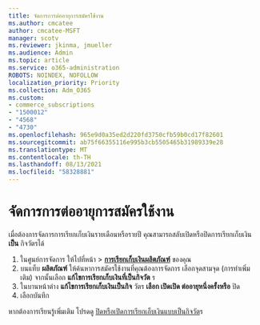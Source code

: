 ```yaml
---
title: จัดการการต่ออายุการสมัครใช้งาน
ms.author: cmcatee
author: cmcatee-MSFT
manager: scotv
ms.reviewer: jkinma, jmueller
ms.audience: Admin
ms.topic: article
ms.service: o365-administration
ROBOTS: NOINDEX, NOFOLLOW
localization_priority: Priority
ms.collection: Adm_O365
ms.custom:
- commerce_subscriptions
- "1500012"
- "4568"
- "4730"
ms.openlocfilehash: 965e9d0a35ed2d220fd3750cfb59b0cd17f82601
ms.sourcegitcommit: ab75f66355116e995b3cb5505465b31989339e28
ms.translationtype: MT
ms.contentlocale: th-TH
ms.lasthandoff: 08/13/2021
ms.locfileid: "58328881"
---
```

# <a name="manage-subscription-renewal"></a>จัดการการต่ออายุการสมัครใช้งาน

เมื่อต้องการจัดการการเรียกเก็บเงินรายเดือนหรือรายปี คุณสามารถสลับเปิดหรือปิดการเรียกเก็บเงิน **เป็น** กิจวัตรได้

1. ในศูนย์การจัดการ ให้ไปที่หน้า  >  **[การเรียกเก็บเงินผลิตภัณฑ์](https://go.microsoft.com/fwlink/p/?linkid=842054)** ของคุณ
2. บนแท็บ **ผลิตภัณฑ์** ให้ค้นหาการสมัครใช้งานที่คุณต้องการจัดการ เลือกจุดสามจุด (การทําเพิ่มเติม) จากนั้นเลือก **แก้ไขการเรียกเก็บเงินที่เป็นกิจวัต** ร
3. ในบานหน้าต่าง **แก้ไขการเรียกเก็บเงินเป็นกิจ** วัตร **เลือก เปิด****เปิด ต่ออายุหนึ่งครั้ง****หรือ** ปิด
4. เลือกบันทึก

หากต้องการเรียนรู้เพิ่มเติม โปรดดู [ปิดหรือเปิดการเรียกเก็บเงินแบบเป็นกิจวัต](https://docs.microsoft.com/microsoft-365/commerce/subscriptions/renew-your-subscription#turn-recurring-billing-off-or-on)ร

